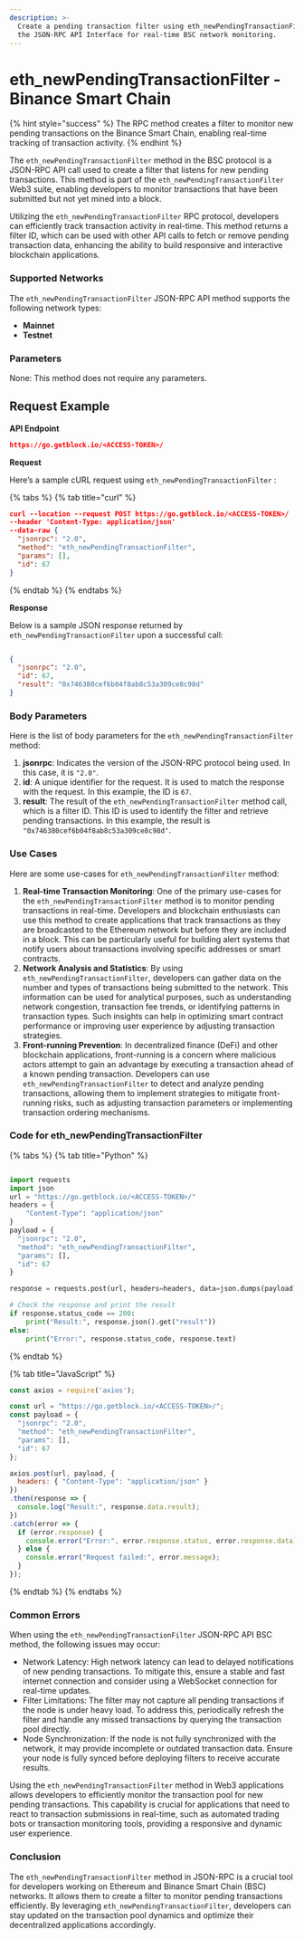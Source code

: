 ```yaml
---
description: >-
  Create a pending transaction filter using eth_newPendingTransactionFilter in
  the JSON-RPC API Interface for real-time BSC network monitoring.
---
```


# eth\_newPendingTransactionFilter - Binance Smart Chain

{% hint style="success" %}
The RPC method creates a filter to monitor new pending transactions on the Binance Smart Chain, enabling real-time tracking of transaction activity.
{% endhint %}

The `eth_newPendingTransactionFilter` method in the BSC protocol is a JSON-RPC API call used to create a filter that listens for new pending transactions. This method is part of the `eth_newPendingTransactionFilter` Web3 suite, enabling developers to monitor transactions that have been submitted but not yet mined into a block.

Utilizing the `eth_newPendingTransactionFilter` RPC protocol, developers can efficiently track transaction activity in real-time. This method returns a filter ID, which can be used with other API calls to fetch or remove pending transaction data, enhancing the ability to build responsive and interactive blockchain applications.

### Supported Networks

The `eth_newPendingTransactionFilter` JSON-RPC API method supports the following network types:

* **Mainnet**
* **Testnet**

### Parameters

None: This method does not require any parameters.

## Request Example

**API Endpoint**

```json
https://go.getblock.io/<ACCESS-TOKEN>/
```

**Request**

Here’s a sample cURL request using `eth_newPendingTransactionFilter` :

{% tabs %}
{% tab title="curl" %}
```json
curl --location --request POST https://go.getblock.io/<ACCESS-TOKEN>/
--header 'Content-Type: application/json' 
--data-raw {
  "jsonrpc": "2.0",
  "method": "eth_newPendingTransactionFilter",
  "params": [],
  "id": 67
}
```
{% endtab %}
{% endtabs %}

**Response**

Below is a sample JSON response returned by `eth_newPendingTransactionFilter` upon a successful call:

```json

{
  "jsonrpc": "2.0",
  "id": 67,
  "result": "0x746380cef6b04f8ab8c53a309ce8c98d"
}

```

### Body Parameters

Here is the list of body parameters for the `eth_newPendingTransactionFilter` method:

1. **jsonrpc**: Indicates the version of the JSON-RPC protocol being used. In this case, it is `"2.0"`.
2. **id**: A unique identifier for the request. It is used to match the response with the request. In this example, the ID is `67`.
3. **result**: The result of the `eth_newPendingTransactionFilter` method call, which is a filter ID. This ID is used to identify the filter and retrieve pending transactions. In this example, the result is `"0x746380cef6b04f8ab8c53a309ce8c98d"`.

### Use Cases

Here are some use-cases for `eth_newPendingTransactionFilter` method:

1. **Real-time Transaction Monitoring**: One of the primary use-cases for the `eth_newPendingTransactionFilter` method is to monitor pending transactions in real-time. Developers and blockchain enthusiasts can use this method to create applications that track transactions as they are broadcasted to the Ethereum network but before they are included in a block. This can be particularly useful for building alert systems that notify users about transactions involving specific addresses or smart contracts.
2. **Network Analysis and Statistics**: By using `eth_newPendingTransactionFilter`, developers can gather data on the number and types of transactions being submitted to the network. This information can be used for analytical purposes, such as understanding network congestion, transaction fee trends, or identifying patterns in transaction types. Such insights can help in optimizing smart contract performance or improving user experience by adjusting transaction strategies.
3. **Front-running Prevention**: In decentralized finance (DeFi) and other blockchain applications, front-running is a concern where malicious actors attempt to gain an advantage by executing a transaction ahead of a known pending transaction. Developers can use `eth_newPendingTransactionFilter` to detect and analyze pending transactions, allowing them to implement strategies to mitigate front-running risks, such as adjusting transaction parameters or implementing transaction ordering mechanisms.

### Code for eth\_newPendingTransactionFilter

{% tabs %}
{% tab title="Python" %}
```python

import requests
import json
url = "https://go.getblock.io/<ACCESS-TOKEN>/"
headers = {
    "Content-Type": "application/json"
}
payload = {
  "jsonrpc": "2.0",
  "method": "eth_newPendingTransactionFilter",
  "params": [],
  "id": 67
}

response = requests.post(url, headers=headers, data=json.dumps(payload))

# Check the response and print the result
if response.status_code == 200:
    print("Result:", response.json().get("result"))
else:
    print("Error:", response.status_code, response.text)

```
{% endtab %}

{% tab title="JavaScript" %}
```javascript
const axios = require('axios');

const url = "https://go.getblock.io/<ACCESS-TOKEN>/";
const payload = {
  "jsonrpc": "2.0",
  "method": "eth_newPendingTransactionFilter",
  "params": [],
  "id": 67
};

axios.post(url, payload, {
  headers: { "Content-Type": "application/json" }
})
.then(response => {
  console.log("Result:", response.data.result);
})
.catch(error => {
  if (error.response) {
    console.error("Error:", error.response.status, error.response.data);
  } else {
    console.error("Request failed:", error.message);
  }
});
```
{% endtab %}
{% endtabs %}

### Common Errors

When using the `eth_newPendingTransactionFilter` JSON-RPC API BSC method, the following issues may occur:

* Network Latency: High network latency can lead to delayed notifications of new pending transactions. To mitigate this, ensure a stable and fast internet connection and consider using a WebSocket connection for real-time updates.
* Filter Limitations: The filter may not capture all pending transactions if the node is under heavy load. To address this, periodically refresh the filter and handle any missed transactions by querying the transaction pool directly.
* Node Synchronization: If the node is not fully synchronized with the network, it may provide incomplete or outdated transaction data. Ensure your node is fully synced before deploying filters to receive accurate results.

Using the `eth_newPendingTransactionFilter` method in Web3 applications allows developers to efficiently monitor the transaction pool for new pending transactions. This capability is crucial for applications that need to react to transaction submissions in real-time, such as automated trading bots or transaction monitoring tools, providing a responsive and dynamic user experience.

### Conclusion

The `eth_newPendingTransactionFilter` method in JSON-RPC is a crucial tool for developers working on Ethereum and Binance Smart Chain (BSC) networks. It allows them to create a filter to monitor pending transactions efficiently. By leveraging `eth_newPendingTransactionFilter`, developers can stay updated on the transaction pool dynamics and optimize their decentralized applications accordingly.
